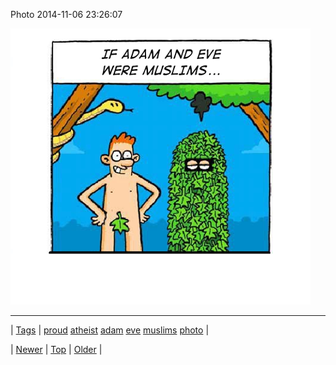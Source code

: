 <!--
title: Photo 2014-11-06 23
date: 2020-06-28T15:27:00.037Z
tags: proud, atheist, adam, eve, muslims, photo
-->


Photo 2014-11-06 23:26:07

![](101962104714-0.png)

<!--BOTTOM-POST-NAVIGATION-->
---

| [Tags](tags.md) | [proud](tag-proud.md) [atheist](tag-atheist.md) [adam](tag-adam.md) [eve](tag-eve.md) [muslims](tag-muslims.md) [photo](tag-photo.md) |

| [Newer](101954746774.md) | [Top](index.md) | [Older](102047737114.md) |
